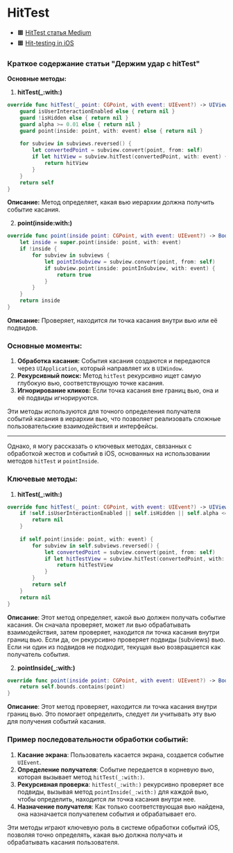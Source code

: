 # HitTest


- 🟧 [HitTest статья Medium](https://medium.com/yandex-maps-mobile/держим-удар-с-hittest-542653d51a8c)
- 🟧 [Hit-testing in iOS](https://smnh.me/hit-testing-in-ios)

### Краткое содержание статьи "Держим удар с hitTest"

**Основные методы:**
1. **hitTest(_:with:)**

```swift
override func hitTest(_ point: CGPoint, with event: UIEvent?) -> UIView? {
    guard isUserInteractionEnabled else { return nil }
    guard !isHidden else { return nil }
    guard alpha >= 0.01 else { return nil }
    guard point(inside: point, with: event) else { return nil }
    
    for subview in subviews.reversed() {
        let convertedPoint = subview.convert(point, from: self)
        if let hitView = subview.hitTest(convertedPoint, with: event) {
            return hitView
        }
    }
    return self
}
```
**Описание:** Метод определяет, какая вью иерархии должна получить событие касания.

2. **point(inside:with:)**

```swift
override func point(inside point: CGPoint, with event: UIEvent?) -> Bool {
    let inside = super.point(inside: point, with: event)
    if !inside {
        for subview in subviews {
            let pointInSubview = subview.convert(point, from: self)
            if subview.point(inside: pointInSubview, with: event) {
                return true
            }
        }
    }
    return inside
}
```
**Описание:** Проверяет, находится ли точка касания внутри вью или её подвидов.

### Основные моменты:

1. **Обработка касания:** События касания создаются и передаются через `UIApplication`, который направляет их в `UIWindow`.
2. **Рекурсивный поиск:** Метод `hitTest` рекурсивно ищет самую глубокую вью, соответствующую точке касания.
3. **Игнорирование кликов:** Если точка касания вне границ вью, она и её подвиды игнорируются.

Эти методы используются для точного определения получателя событий касания в иерархии вью, что позволяет реализовать сложные пользовательские взаимодействия и интерфейсы.

--- 
Однако, я могу рассказать о ключевых методах, связанных с обработкой жестов и событий в iOS, основанных на использовании методов `hitTest` и `pointInside`.

### Ключевые методы:

1. **hitTest(_:with:)**

```swift
override func hitTest(_ point: CGPoint, with event: UIEvent?) -> UIView? {
    if !self.isUserInteractionEnabled || self.isHidden || self.alpha <= 0.01 {
        return nil
    }
    
    if self.point(inside: point, with: event) {
        for subview in self.subviews.reversed() {
            let convertedPoint = subview.convert(point, from: self)
            if let hitTestView = subview.hitTest(convertedPoint, with: event) {
                return hitTestView
            }
        }
        return self
    }
    return nil
}
```
**Описание**: Этот метод определяет, какой вью должен получать событие касания. Он сначала проверяет, может ли вью обрабатывать взаимодействия, затем проверяет, находится ли точка касания внутри границ вью. Если да, он рекурсивно проверяет подвиды (subviews) вью. Если ни один из подвидов не подходит, текущая вью возвращается как получатель события.

2. **pointInside(_:with:)**

```swift
override func point(inside point: CGPoint, with event: UIEvent?) -> Bool {
    return self.bounds.contains(point)
}
```
**Описание**: Этот метод проверяет, находится ли точка касания внутри границ вью. Это помогает определить, следует ли учитывать эту вью для получения событий касания.

### Пример последовательности обработки событий:

1. **Касание экрана**: Пользователь касается экрана, создается событие `UIEvent`.
2. **Определение получателя**: Событие передается в корневую вью, которая вызывает метод `hitTest(_:with:)`.
3. **Рекурсивная проверка**: `hitTest(_:with:)` рекурсивно проверяет все подвиды, вызывая метод `pointInside(_:with:)` для каждой вью, чтобы определить, находится ли точка касания внутри нее.
4. **Назначение получателя**: Как только соответствующая вью найдена, она назначается получателем события и обрабатывает его.

Эти методы играют ключевую роль в системе обработки событий iOS, позволяя точно определять, какая вью должна получать и обрабатывать касания пользователя.
